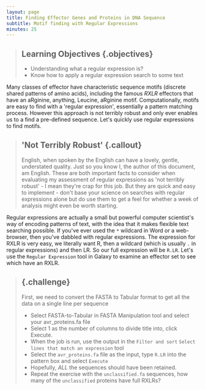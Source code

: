 ```yaml
---
layout: page
title: Finding Effector Genes and Proteins in DNA Sequence
subtitle: Motif finding with Regular Expressions
minutes: 25
---
```


> ## Learning Objectives {.objectives}
> * Understanding what a regular expression is?
> * Know how to apply a regular expression search to some text


Many classes of effector have characteristic sequence motifs (discrete shared patterns of amino acids), including the famous *RXLR* effectors that have an aRginine, anything, Leucine, aRginine motif. Computationally, motifs are easy to find with a 'regular expression', essentially a pattern matching process. However this approach is not terribly robust and only ever enables us to a find a pre-defined sequence. Let's quickly use regular expressions to find motifs.

> ## 'Not Terribly Robust' {.callout}
> English, when spoken by the English can have a lovely, gentle, understated quality. Just so you know I, the author of this document, am English. These are both important facts to consider when evaluating my assessment of regular expressions as 'not terribly robust' - I mean they're crap for this job. But they are quick and easy to implement - don't base your science on searches with regular expressions alone but do use them to get a feel for whether a week of analysis might even be worth starting.  

Regular expressions are actually a small but powerful computer scientist's way of encoding patterns of text, with the idea that it makes flexible text searching possible. If you've ever used the `*` wildcard in Word or a web-browser, then you've dabbled with regular expressions. The expression for RXLR is very easy, we literally want R, then a wildcard (which is usually `.` in regular expressions) and then LR. So our full expression will be `R.LR`. Let's use the `Regular Expression` tool in Galaxy to examine an effector set to see which have an RXLR.

> ## {.challenge}
>First, we need to convert the FASTA to Tabular format to get all the data on a single line per sequence
> + Select FASTA-to-Tabular in FASTA Manipulation tool and select your avr_proteins.fa file
> + Select 1 as the number of columns to divide title into, click Execute.
> + When the job is run, use the output in the `Filter and sort` `Select lines that match an expression` tool
> + Select the `avr_proteins.fa` file as the input, type `R.LR` into the pattern box and select `Execute`
> + Hopefully, _ALL_ the sequences should have been retained.
> + Repeat the exercise with the `unclassified.fa` sequences, how many of the `unclassified` proteins have full RXLRs?
